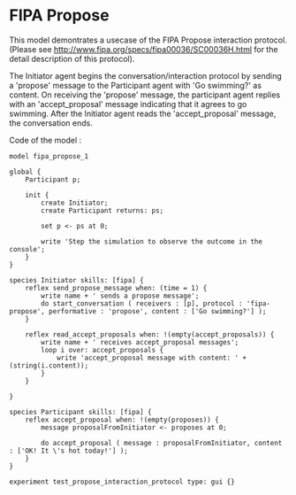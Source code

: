 [//]: # (keyword|skill_fipa)
[//]: # (keyword|type_message)
[//]: # (keyword|concept_fipa)
# FIPA Propose


This model demontrates a usecase of the FIPA Propose interaction protocol. (Please see http://www.fipa.org/specs/fipa00036/SC00036H.html for the detail description of this protocol).

The Initiator agent begins the conversation/interaction protocol by sending a 'propose' message to the Participant agent with 'Go swimming?' as content.
On receiving the 'propose' message, the participant agent replies with an 'accept_proposal' message indicating that it agrees to go swimming.
After the Initiator agent reads the 'accept_proposal' message, the conversation ends.


Code of the model : 

```
model fipa_propose_1

global {
	Participant p;
	
	init {
		create Initiator;
		create Participant returns: ps;
		
		set p <- ps at 0;
		
		write 'Step the simulation to observe the outcome in the console';
	}
}

species Initiator skills: [fipa] {
	reflex send_propose_message when: (time = 1) {
		write name + ' sends a propose message';
		do start_conversation ( receivers : [p], protocol : 'fipa-propose', performative : 'propose', content : ['Go swimming?'] );
	}
	
	reflex read_accept_proposals when: !(empty(accept_proposals)) {
		write name + ' receives accept_proposal messages';
		loop i over: accept_proposals {
			write 'accept_proposal message with content: ' + (string(i.content));
		}
	}
	
}

species Participant skills: [fipa] {
	reflex accept_proposal when: !(empty(proposes)) {
		message proposalFromInitiator <- proposes at 0;
		
		do accept_proposal ( message : proposalFromInitiator, content : ['OK! It \'s hot today!'] );
	}
}

experiment test_propose_interaction_protocol type: gui {}
```
